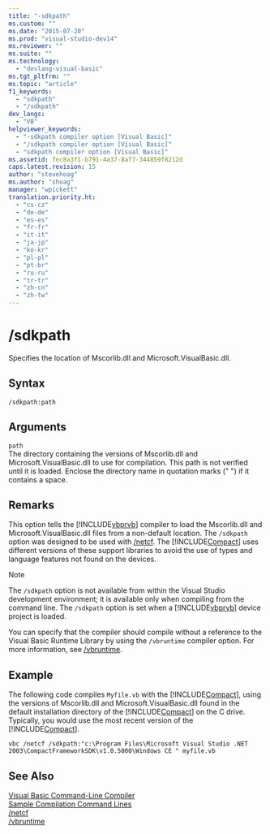 ```yaml
---
title: "-sdkpath"
ms.custom: ""
ms.date: "2015-07-20"
ms.prod: "visual-studio-dev14"
ms.reviewer: ""
ms.suite: ""
ms.technology: 
  - "devlang-visual-basic"
ms.tgt_pltfrm: ""
ms.topic: "article"
f1_keywords: 
  - "sdkpath"
  - "/sdkpath"
dev_langs: 
  - "VB"
helpviewer_keywords: 
  - "-sdkpath compiler option [Visual Basic]"
  - "/sdkpath compiler option [Visual Basic]"
  - "sdkpath compiler option [Visual Basic]"
ms.assetid: fec8a3f1-b791-4a37-8af7-344859f8212d
caps.latest.revision: 15
author: "stevehoag"
ms.author: "shoag"
manager: "wpickett"
translation.priority.ht: 
  - "cs-cz"
  - "de-de"
  - "es-es"
  - "fr-fr"
  - "it-it"
  - "ja-jp"
  - "ko-kr"
  - "pl-pl"
  - "pt-br"
  - "ru-ru"
  - "tr-tr"
  - "zh-cn"
  - "zh-tw"
---
```

# /sdkpath
Specifies the location of Mscorlib.dll and Microsoft.VisualBasic.dll.  
  
## Syntax  
  
```  
/sdkpath:path  
```  
  
## Arguments  
 `path`  
 The directory containing the versions of Mscorlib.dll and Microsoft.VisualBasic.dll to use for compilation. This path is not verified until it is loaded. Enclose the directory name in quotation marks (" ") if it contains a space.  
  
## Remarks  
 This option tells the [!INCLUDE[vbprvb](../../../csharp/programming-guide/concepts/linq/includes/vbprvb_md.md)] compiler to load the Mscorlib.dll and Microsoft.VisualBasic.dll files from a non-default location. The `/sdkpath` option was designed to be used with [/netcf](../../../visual-basic/reference/command-line-compiler/netcf.md). The [!INCLUDE[Compact](../../../visual-basic/reference/command-line-compiler/includes/compact_md.md)] uses different versions of these support libraries to avoid the use of types and language features not found on the devices.  
  
> [!NOTE]
>  The `/sdkpath` option is not available from within the Visual Studio development environment; it is available only when compiling from the command line. The `/sdkpath` option is set when a [!INCLUDE[vbprvb](../../../csharp/programming-guide/concepts/linq/includes/vbprvb_md.md)] device project is loaded.  
  
 You can specify that the compiler should compile without a reference to the Visual Basic Runtime Library by using the `/vbruntime` compiler option. For more information, see [/vbruntime](../../../visual-basic/reference/command-line-compiler/vbruntime.md).  
  
## Example  
 The following code compiles `Myfile.vb` with the [!INCLUDE[Compact](../../../visual-basic/reference/command-line-compiler/includes/compact_md.md)], using the versions of Mscorlib.dll and Microsoft.VisualBasic.dll found in the default installation directory of the [!INCLUDE[Compact](../../../visual-basic/reference/command-line-compiler/includes/compact_md.md)] on the C drive. Typically, you would use the most recent version of the [!INCLUDE[Compact](../../../visual-basic/reference/command-line-compiler/includes/compact_md.md)].  
  
```  
vbc /netcf /sdkpath:"c:\Program Files\Microsoft Visual Studio .NET 2003\CompactFrameworkSDK\v1.0.5000\Windows CE " myfile.vb  
```  
  
## See Also  
 [Visual Basic Command-Line Compiler](../../../visual-basic/reference/command-line-compiler/index.md)   
 [Sample Compilation Command Lines](../../../visual-basic/reference/command-line-compiler/sample-compilation-command-lines.md)   
 [/netcf](../../../visual-basic/reference/command-line-compiler/netcf.md)   
 [/vbruntime](../../../visual-basic/reference/command-line-compiler/vbruntime.md)